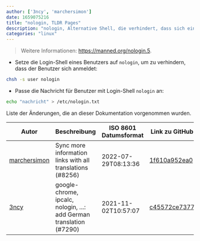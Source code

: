 ```yaml
---
author: ['3ncy', 'marchersimon']
date: 1659075216
title: "nologin, TLDR Pages"
description: "nologin, Alternative Shell, die verhindert, dass sich ein Benutzer einloggt."
categories: "linux"
---
```

> Weitere Informationen: <https://manned.org/nologin.5>.

- Setze die Login-Shell eines Benutzers auf `nologin`, um zu verhindern, dass der Benutzer sich anmeldet:

```bash
chsh -s user nologin
```

- Passe die Nachricht für Benutzer mit Login-Shell `nologin` an:

```bash
echo "nachricht" > /etc/nologin.txt
```
Liste der Änderungen, die an dieser Dokumentation vorgenommen wurden.


Autor | Beschreibung | ISO 8601 Datumsformat | Link zu GitHub
------|-----|-----|-----
[marchersimon](mailto:50295997+marchersimon@users.noreply.github.com) | Sync more information links with all translations (#8256) | 2022-07-29T08:13:36 | [1f610a952ea0](https://github.com/tldr-pages/tldr/commit/1f610a952ea0d53e0a1bdbd1246ef81f24db2f3f)
[3ncy](mailto:53367954+3ncy@users.noreply.github.com) | google-chrome, ipcalc, nologin, ...: add German translation (#7290) | 2021-11-02T10:57:07 | [c45572ce7377](https://github.com/tldr-pages/tldr/commit/c45572ce7377dffa45e0791c419a6f17af40865a)

